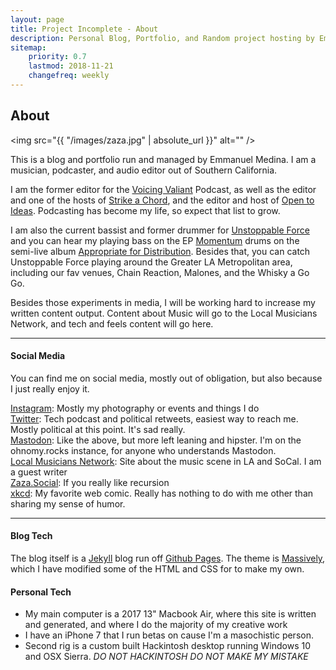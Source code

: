 ```yaml
---
layout: page
title: Project Incomplete - About
description: Personal Blog, Portfolio, and Random project hosting by Emmanuel Medina
sitemap:
    priority: 0.7
    lastmod: 2018-11-21
    changefreq: weekly
---
```

## About

<span class="image left"><img src="{{ "/images/zaza.jpg" | absolute_url }}" alt="" /></span>

<!-- ![I have to post an image of me... don't judge](/images/zaza.jpg "Me the Musician... I guess") -->

This is a blog and portfolio run and managed by Emmanuel Medina. I am a musician, podcaster, and audio editor out of Southern California.

I am the former editor for the [Voicing Valiant](https://anchor.fm/voicingvaliant) Podcast, as well as the editor and one of the hosts of [Strike a Chord](https://localmusicnet.wordpress.com/strike-a-chord/), and the editor and host of [Open to Ideas](https://anchor.fm/two-dudes). Podcasting has become my life, so expect that list to grow.

I am also the current bassist and former drummer for [Unstoppable Force](http://unstoppableforce.band) and you can hear my playing bass on the EP [Momentum](https://open.spotify.com/album/0XDuPSJF1P5PGvy7NedzJX?si=DbyJ-nflS6eN6EHUhuIS4w) drums on the semi-live album [Appropriate for Distribution](https://open.spotify.com/album/5XHoS0RDHw5M5Bl8pMIZ07?si=JZvXcc3URuKIJ7dSWK_7qg). Besides that, you can catch Unstoppable Force playing around the Greater LA Metropolitan area, including our fav venues, Chain Reaction, Malones,  and the Whisky a Go Go. 



<!---### Content is Important--->
<div class="box">
  <p>
  Besides those experiments in media, I will be working hard to increase my written content output. Content about Music will go to the Local Musicians Network, and tech and feels content will go here.
  </p>
</div>

<!--span class="image left"><img src="{{ "/images/pic05.jpg" | absolute_url }}" alt="" /></span-->

---

#### Social Media

You can find me on social media, mostly out of obligation, but also because I just really enjoy it.

[Instagram](https://www.instagram.com/zazathebassist/): Mostly my photography or events and things I do
<br>
[Twitter](https://twitter.com/zazathebassist): Tech podcast and political retweets, easiest way to reach me. Mostly political at this point. It's sad really.
<br>
[Mastodon](https://ohnomy.rocks/@zaza): Like the above, but more left leaning and hipster. I'm on the ohnomy.rocks instance, for anyone who understands Mastodon.
<br>
[Local Musicians Network](https://localmusicnet.wordpress.com/): Site about the music scene in LA and SoCal. I am a guest writer
<br>
[Zaza.Social](http://zaza.social): If you really like recursion
<br>
[xkcd](https://xkcd.com): My favorite web comic. Really has nothing to do with me other than sharing my sense of humor.

---

#### Blog Tech

The blog itself is a [Jekyll](https://jekyllrb.com) blog run off [Github Pages](https://pages.github.com). The theme is [Massively](https://github.com/iwiedenm/jekyll-theme-massively-src), which I have modified some of the HTML and CSS for to make my own.

#### Personal Tech

- My main computer is a 2017 13" Macbook Air, where this site is written and generated, and where I do the majority of my creative work
- I have an iPhone 7 that I run betas on cause I'm a masochistic person.
- Second rig is a custom built Hackintosh desktop running Windows 10 and OSX Sierra. *DO NOT HACKINTOSH DO NOT MAKE MY MISTAKE*

